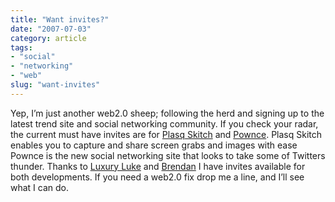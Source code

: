 ```yaml
---
title: "Want invites?"
date: "2007-07-03"
category: article
tags:
- "social"
- "networking"
- "web"
slug: "want-invites"
---
```


Yep, I’m just another web2.0 sheep; following the herd and signing up to the latest trend site and social networking community. If you check your radar, the current must have invites are for [Plasq Skitch](https://plasq.com/skitch) and [Pownce](https://pownce.com/). Plasq Skitch enables you to capture and share screen grabs and images with ease Pownce is the new social networking site that looks to take some of Twitters thunder. Thanks to [Luxury Luke](https://lukedorny.com/) and [Brendan](https://smackfoo.com/) I have invites available for both developments. If you need a web2.0 fix drop me a line, and I’ll see what I can do.
